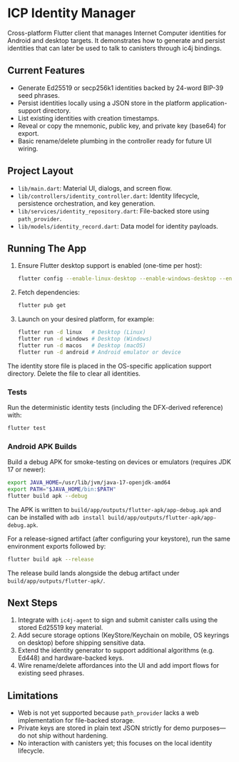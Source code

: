 # ICP Identity Manager

Cross-platform Flutter client that manages Internet Computer identities for Android and desktop targets. It demonstrates how to generate and persist identities that can later be used to talk to canisters through ic4j bindings.

## Current Features
- Generate Ed25519 or secp256k1 identities backed by 24-word BIP-39 seed phrases.
- Persist identities locally using a JSON store in the platform application-support directory.
- List existing identities with creation timestamps.
- Reveal or copy the mnemonic, public key, and private key (base64) for export.
- Basic rename/delete plumbing in the controller ready for future UI wiring.

## Project Layout
- `lib/main.dart`: Material UI, dialogs, and screen flow.
- `lib/controllers/identity_controller.dart`: Identity lifecycle, persistence orchestration, and key generation.
- `lib/services/identity_repository.dart`: File-backed store using `path_provider`.
- `lib/models/identity_record.dart`: Data model for identity payloads.

## Running The App
1. Ensure Flutter desktop support is enabled (one-time per host):
   ```bash
   flutter config --enable-linux-desktop --enable-windows-desktop --enable-macos-desktop
   ```
2. Fetch dependencies:
   ```bash
   flutter pub get
   ```
3. Launch on your desired platform, for example:
   ```bash
   flutter run -d linux   # Desktop (Linux)
   flutter run -d windows # Desktop (Windows)
   flutter run -d macos   # Desktop (macOS)
   flutter run -d android # Android emulator or device
   ```

The identity store file is placed in the OS-specific application support directory. Delete the file to clear all identities.

### Tests
Run the deterministic identity tests (including the DFX-derived reference) with:
```bash
flutter test
```

### Android APK Builds
Build a debug APK for smoke-testing on devices or emulators (requires JDK 17 or newer):
```bash
export JAVA_HOME=/usr/lib/jvm/java-17-openjdk-amd64
export PATH="$JAVA_HOME/bin:$PATH"
flutter build apk --debug
```
The APK is written to `build/app/outputs/flutter-apk/app-debug.apk` and can be installed with `adb install build/app/outputs/flutter-apk/app-debug.apk`.

For a release-signed artifact (after configuring your keystore), run the same environment exports followed by:
```bash
flutter build apk --release
```
The release build lands alongside the debug artifact under `build/app/outputs/flutter-apk/`.

## Next Steps
1. Integrate with `ic4j-agent` to sign and submit canister calls using the stored Ed25519 key material.
2. Add secure storage options (KeyStore/Keychain on mobile, OS keyrings on desktop) before shipping sensitive data.
3. Extend the identity generator to support additional algorithms (e.g. Ed448) and hardware-backed keys.
4. Wire rename/delete affordances into the UI and add import flows for existing seed phrases.

## Limitations
- Web is not yet supported because `path_provider` lacks a web implementation for file-backed storage.
- Private keys are stored in plain text JSON strictly for demo purposes—do not ship without hardening.
- No interaction with canisters yet; this focuses on the local identity lifecycle.
